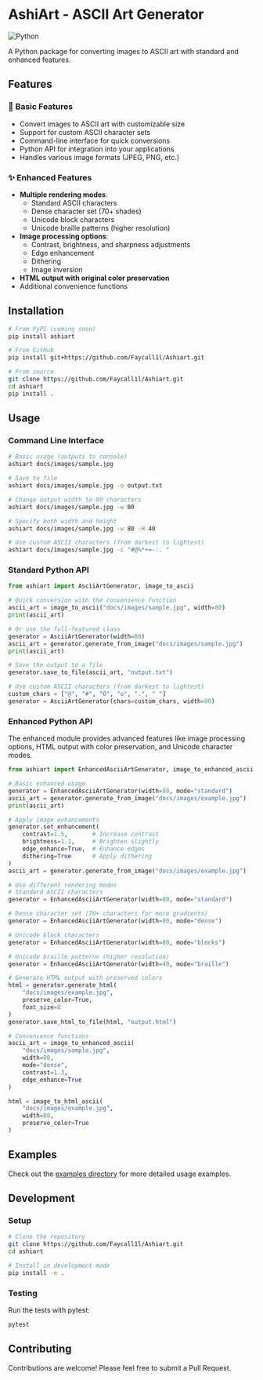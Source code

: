 # AshiArt - ASCII Art Generator

![Python](https://img.shields.io/badge/python-3.6%2B-blue)

A Python package for converting images to ASCII art with standard and enhanced features.

## Features

### 🎨 Basic Features
- Convert images to ASCII art with customizable size
- Support for custom ASCII character sets
- Command-line interface for quick conversions
- Python API for integration into your applications
- Handles various image formats (JPEG, PNG, etc.)

### ✨ Enhanced Features
- **Multiple rendering modes**:
  - Standard ASCII characters
  - Dense character set (70+ shades)
  - Unicode block characters
  - Unicode braille patterns (higher resolution)
- **Image processing options**:
  - Contrast, brightness, and sharpness adjustments
  - Edge enhancement
  - Dithering
  - Image inversion
- **HTML output with original color preservation**
- Additional convenience functions

## Installation

```bash
# From PyPI (coming soon)
pip install ashiart

# From GitHub
pip install git+https://github.com/Faycall1l/Ashiart.git

# From source
git clone https://github.com/Faycall1l/Ashiart.git
cd ashiart
pip install .
```

## Usage

### Command Line Interface

```bash
# Basic usage (outputs to console)
ashiart docs/images/sample.jpg

# Save to file
ashiart docs/images/sample.jpg -o output.txt

# Change output width to 80 characters
ashiart docs/images/sample.jpg -w 80

# Specify both width and height
ashiart docs/images/sample.jpg -w 80 -H 40

# Use custom ASCII characters (from darkest to lightest)
ashiart docs/images/sample.jpg -c "#@%*+=-:. "
```

### Standard Python API

```python
from ashiart import AsciiArtGenerator, image_to_ascii

# Quick conversion with the convenience function
ascii_art = image_to_ascii("docs/images/sample.jpg", width=80)
print(ascii_art)

# Or use the full-featured class
generator = AsciiArtGenerator(width=80)
ascii_art = generator.generate_from_image("docs/images/sample.jpg")
print(ascii_art)

# Save the output to a file
generator.save_to_file(ascii_art, "output.txt")

# Use custom ASCII characters (from darkest to lightest)
custom_chars = ["@", "#", "O", "o", ".", " "]
generator = AsciiArtGenerator(chars=custom_chars, width=80)
```

### Enhanced Python API

The enhanced module provides advanced features like image processing options, HTML output with color preservation, and Unicode character modes.

```python
from ashiart import EnhancedAsciiArtGenerator, image_to_enhanced_ascii, image_to_html_ascii

# Basic enhanced usage
generator = EnhancedAsciiArtGenerator(width=80, mode="standard")
ascii_art = generator.generate_from_image("docs/images/example.jpg")
print(ascii_art)

# Apply image enhancements
generator.set_enhancement(
    contrast=1.5,       # Increase contrast
    brightness=1.1,     # Brighten slightly
    edge_enhance=True,  # Enhance edges
    dithering=True      # Apply dithering
)
ascii_art = generator.generate_from_image("docs/images/example.jpg")

# Use different rendering modes
# Standard ASCII characters
generator = EnhancedAsciiArtGenerator(width=80, mode="standard")

# Dense character set (70+ characters for more gradients)
generator = EnhancedAsciiArtGenerator(width=80, mode="dense")

# Unicode block characters
generator = EnhancedAsciiArtGenerator(width=80, mode="blocks")

# Unicode braille patterns (higher resolution)
generator = EnhancedAsciiArtGenerator(width=40, mode="braille")

# Generate HTML output with preserved colors
html = generator.generate_html(
    "docs/images/example.jpg",
    preserve_color=True,
    font_size=8
)
generator.save_html_to_file(html, "output.html")

# Convenience functions
ascii_art = image_to_enhanced_ascii(
    "docs/images/sample.jpg",
    width=80,
    mode="dense",
    contrast=1.3,
    edge_enhance=True
)

html = image_to_html_ascii(
    "docs/images/example.jpg",
    width=80,
    preserve_color=True
)
```

## Examples

Check out the [examples directory](examples/) for more detailed usage examples.

## Development

### Setup

```bash
# Clone the repository
git clone https://github.com/Faycall1l/Ashiart.git
cd ashiart

# Install in development mode
pip install -e .
```

### Testing

Run the tests with pytest:

```bash
pytest
```

## Contributing

Contributions are welcome! Please feel free to submit a Pull Request. 